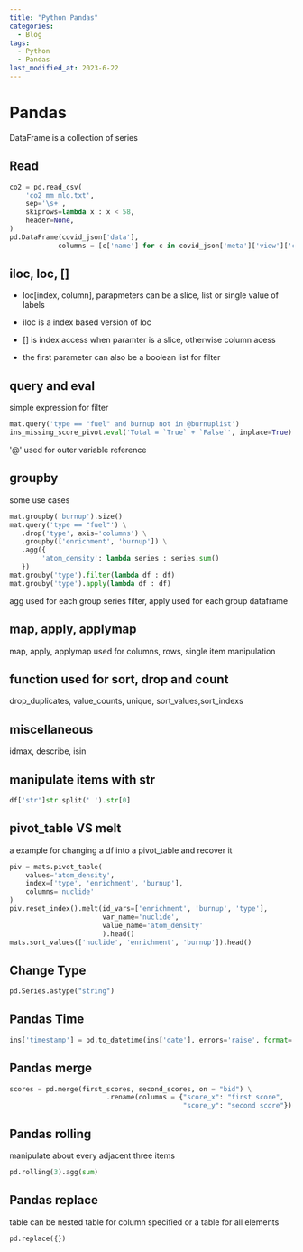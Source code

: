 ```yaml
---
title: "Python Pandas"
categories:
  - Blog
tags:
  - Python
  - Pandas
last_modified_at: 2023-6-22
---
```


# Pandas

DataFrame is a collection of series

## Read

```python
co2 = pd.read_csv(
    'co2_mm_mlo.txt',
    sep='\s+',
    skiprows=lambda x : x < 58,
    header=None,
)
pd.DataFrame(covid_json['data'],
            columns = [c['name'] for c in covid_json['meta']['view']['columns']])
```

## iloc, loc, []

- loc\[index, column\], parapmeters can be a slice, list or single value of labels

- iloc is a index based version of loc

- [] is index access when paramter is a slice, otherwise column acess

- the first parameter can also be a boolean list for filter

## query and eval

simple expression for filter

```python
mat.query('type == "fuel" and burnup not in @burnuplist')
ins_missing_score_pivot.eval('Total = `True` + `False`', inplace=True)
```

'@' used for outer variable reference

## groupby

some use cases

```python
mat.groupby('burnup').size()
mat.query('type == "fuel"') \
   .drop('type', axis='columns') \
   .groupby(['enrichment', 'burnup']) \
   .agg({
        'atom_density': lambda series : series.sum()
   })
mat.grouby('type').filter(lambda df : df)
mat.grouby('type').apply(lambda df : df)
```

agg used for each group series
filter, apply used for each group dataframe

## map, apply, applymap

map, apply, applymap used for columns, rows, single item manipulation

## function used for sort, drop and count

drop_duplicates, value_counts, unique, sort_values,sort_indexs

## miscellaneous

idmax, describe, isin

## manipulate items with str

```python
df['str']str.split(' ').str[0]
```

## pivot_table VS melt

a example for changing a df into a pivot_table and recover it

```python
piv = mats.pivot_table(
    values='atom_density',
    index=['type', 'enrichment', 'burnup'],
    columns='nuclide'
)
piv.reset_index().melt(id_vars=['enrichment', 'burnup', 'type'],
                       var_name='nuclide',
                       value_name='atom_density'
                       ).head()
mats.sort_values(['nuclide', 'enrichment', 'burnup']).head()
```

## Change Type

```python
pd.Series.astype("string")
```

## Pandas Time

```python
ins['timestamp'] = pd.to_datetime(ins['date'], errors='raise', format='%m/%d/%Y %I:%M:%S %p')
```

## Pandas merge

```python
scores = pd.merge(first_scores, second_scores, on = "bid") \
                        .rename(columns = {"score_x": "first score",
                                           "score_y": "second score"})
```

## Pandas rolling

manipulate about every adjacent three items

```python
pd.rolling(3).agg(sum)
```

## Pandas replace

table can be nested table for column specified or a table for all elements

```python
pd.replace({})
```
